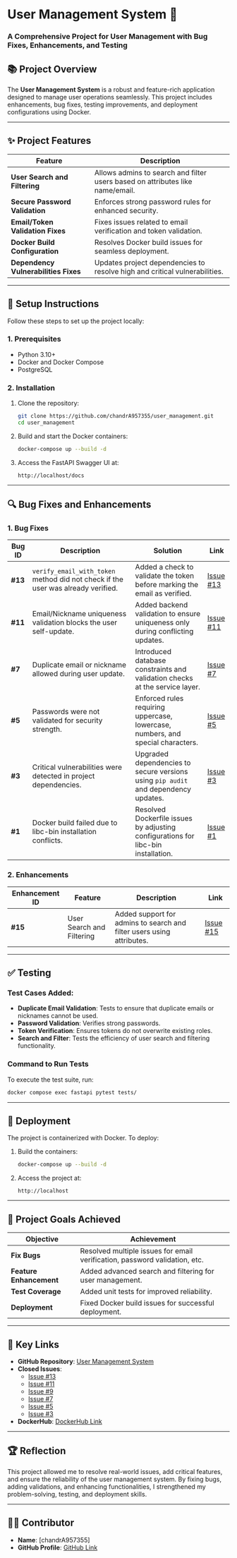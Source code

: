 # User Management System 🚀  
### A Comprehensive Project for User Management with Bug Fixes, Enhancements, and Testing  

## 📚 **Project Overview**  
The **User Management System** is a robust and feature-rich application designed to manage user operations seamlessly. This project includes enhancements, bug fixes, testing improvements, and deployment configurations using Docker.

---

## ✨ **Project Features**  
| **Feature**                          | **Description**                                                                 |
|--------------------------------------|-------------------------------------------------------------------------------|
| **User Search and Filtering**        | Allows admins to search and filter users based on attributes like name/email. |
| **Secure Password Validation**       | Enforces strong password rules for enhanced security.                        |
| **Email/Token Validation Fixes**     | Fixes issues related to email verification and token validation.             |
| **Docker Build Configuration**       | Resolves Docker build issues for seamless deployment.                        |
| **Dependency Vulnerabilities Fixes** | Updates project dependencies to resolve high and critical vulnerabilities.   |

---

## 🚰 **Setup Instructions**  

Follow these steps to set up the project locally:  

### **1. Prerequisites**  
- Python 3.10+  
- Docker and Docker Compose  
- PostgreSQL  

### **2. Installation**  

1. Clone the repository:  
   ```bash
   git clone https://github.com/chandrA957355/user_management.git
   cd user_management
   ```

2. Build and start the Docker containers:
   ```bash
   docker-compose up --build -d
   ```

3. Access the FastAPI Swagger UI at:
   ```arduino
   http://localhost/docs
   ```

---

## 🔍 **Bug Fixes and Enhancements**  

### 1. Bug Fixes  
| **Bug ID** | **Description**                                                            | **Solution**                                                                        | **Link**     |
|------------|----------------------------------------------------------------------------|------------------------------------------------------------------------------------|--------------|
| **#13**    | `verify_email_with_token` method did not check if the user was already verified. | Added a check to validate the token before marking the email as verified.          | [Issue #13](https://github.com/chandrA957355/user_management/issues/13) |
| **#11**    | Email/Nickname uniqueness validation blocks the user self-update.         | Added backend validation to ensure uniqueness only during conflicting updates.     | [Issue #11](https://github.com/chandrA957355/user_management/issues/11) |
| **#7**     | Duplicate email or nickname allowed during user update.                  | Introduced database constraints and validation checks at the service layer.        | [Issue #7](https://github.com/chandrA957355/user_management/issues/7)  |
| **#5**     | Passwords were not validated for security strength.                      | Enforced rules requiring uppercase, lowercase, numbers, and special characters.    | [Issue #5](https://github.com/chandrA957355/user_management/issues/5)  |
| **#3**     | Critical vulnerabilities were detected in project dependencies.          | Upgraded dependencies to secure versions using `pip audit` and dependency updates. | [Issue #3](https://github.com/chandrA957355/user_management/issues/3)  |
| **#1**     | Docker build failed due to libc-bin installation conflicts.              | Resolved Dockerfile issues by adjusting configurations for libc-bin installation.  | [Issue #1](https://github.com/chandrA957355/user_management/issues/1)  |

### 2. Enhancements  
| **Enhancement ID** | **Feature**                  | **Description**                                                        | **Link**     |
|---------------------|-----------------------------|------------------------------------------------------------------------|--------------|
| **#15**             | User Search and Filtering  | Added support for admins to search and filter users using attributes.  | [Issue #15](https://github.com/chandrA957355/user_management/issues/15) |

---

## ✅ **Testing**  

### Test Cases Added:
- **Duplicate Email Validation**: Tests to ensure that duplicate emails or nicknames cannot be used.
- **Password Validation**: Verifies strong passwords.
- **Token Verification**: Ensures tokens do not overwrite existing roles.
- **Search and Filter**: Tests the efficiency of user search and filtering functionality.

### Command to Run Tests  
To execute the test suite, run:  
```bash
docker compose exec fastapi pytest tests/
```

---

## 🚢 **Deployment**  

The project is containerized with Docker. To deploy:

1. Build the containers:
   ```bash
   docker-compose up --build -d
   ```

2. Access the project at:
   ```arduino
   http://localhost
   ```

---

## 🎯 **Project Goals Achieved**  
| **Objective**       | **Achievement**                                                                 |
|---------------------|-------------------------------------------------------------------------------|
| **Fix Bugs**        | Resolved multiple issues for email verification, password validation, etc.   |
| **Feature Enhancement** | Added advanced search and filtering for user management.                   |
| **Test Coverage**   | Added unit tests for improved reliability.                                   |
| **Deployment**      | Fixed Docker build issues for successful deployment.                        |

---

## 🚀 **Key Links**  
- **GitHub Repository**: [User Management System](https://github.com/chandrA957355/user_management)
- **Closed Issues**:
  - [Issue #13](https://github.com/chandrA957355/user_management/issues/13)
  - [Issue #11](https://github.com/chandrA957355/user_management/issues/11)
  - [Issue #9](https://github.com/chandrA957355/user_management/issues/9)
  - [Issue #7](https://github.com/chandrA957355/user_management/issues/7)
  - [Issue #5](https://github.com/chandrA957355/user_management/issues/5)
  - [Issue #3](https://github.com/chandrA957355/user_management/issues/3)
- **DockerHub**: [DockerHub Link](https://hub.docker.com/repository/docker/chandra957355/user_management/general)

---

## 🏆 **Reflection**  
This project allowed me to resolve real-world issues, add critical features, and ensure the reliability of the user management system. By fixing bugs, adding validations, and enhancing functionalities, I strengthened my problem-solving, testing, and deployment skills.

---

## 👨‍💻 **Contributor**  
- **Name**: [chandrA957355]  
- **GitHub Profile**: [GitHub Link](https://github.com/chandrA957355)
